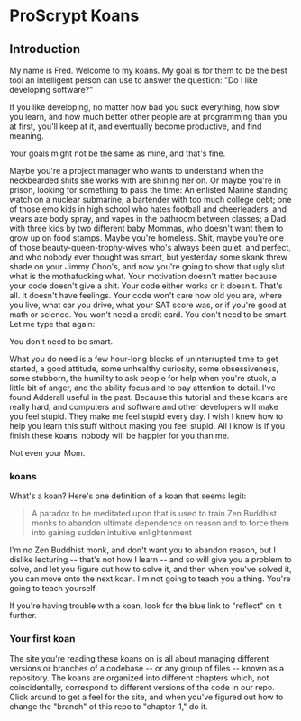 # ProScrypt Koans

## Introduction

My name is Fred. Welcome to my koans. My goal is for them to be the best tool an intelligent person can use to answer the question: "Do I like developing software?"

If you like developing, no matter how bad you suck everything, how slow you learn, and how much better other people are at programming than you at first, you'll keep at it, and eventually become productive, and find meaning.

Your goals might not be the same as mine, and that's fine.

Maybe you're a project manager who wants to understand when the neckbearded shits she works with are shining her on. Or maybe you're in prison, looking for something to pass the time: An enlisted Marine standing watch on a nuclear submarine; a bartender with too much college debt; one of those emo kids in high school who hates football and cheerleaders, and wears axe body spray, and vapes in the bathroom between classes; a Dad with three kids by two different baby Mommas, who doesn't want them to grow up on food stamps. Maybe you're homeless. Shit, maybe you're one of those beauty-queen-trophy-wives who's always been quiet, and perfect, and who nobody ever thought was smart, but yesterday some skank threw shade on your Jimmy Choo's, and now you're going to show that ugly slut what is the mothafucking what. Your motivation doesn't matter because your code doesn't give a shit. Your code either works or it doesn't. That's all. It doesn't have feelings. Your code won't care how old you are, where you live, what car you drive, what your SAT score was, or if you're good at math or science. You won't need a credit card. You don't need to be smart. Let me type that again:

You don't need to be smart.

What you do need is a few hour-long blocks of uninterrupted time to get started, a good attitude, some unhealthy curiosity, some obsessiveness, some stubborn, the humility to ask people for help when you're stuck, a little bit of anger, and the ability focus and to pay attention to detail. I've found Adderall useful in the past. Because this tutorial and these koans are really hard, and computers and software and other developers will make you feel stupid. They make me feel stupid every day. I wish I knew how to help you learn this stuff without making you feel stupid. All I know is if you finish these koans, nobody will be happier for you than me.

Not even your Mom.

### koans

What's a koan? Here's one definition of a koan that seems legit:

> A paradox to be meditated upon that is used to train Zen Buddhist monks to abandon ultimate dependence on reason and to force them into gaining sudden intuitive enlightenment

I'm no Zen Buddhist monk, and don't want you to abandon reason, but I dislike lecturing -- that's not how I learn -- and so will give you a problem to solve, and let you figure out how to solve it, and then when you've solved it, you can move onto the next koan. I'm not going to teach you a thing. You're going to teach yourself.

If you're having trouble with a koan, look for the blue link to "reflect" on it further.

### Your first koan

The site you're reading these koans on is all about managing different versions or branches of a codebase -- or any group of files -- known as a repository. The koans are organized into different chapters which, not coincidentally, correspond to different versions of the code in our repo. Click around to get a feel for the site, and when you've figured out how to change the "branch" of this repo to "chapter-1," do it.  
